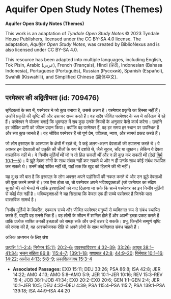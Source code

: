 # Aquifer Open Study Notes (Themes)

**Aquifer Open Study Notes (Themes)**

This work is an adaptation of *Tyndale Open Study Notes* © 2023 Tyndale House Publishers, licensed under the CC BY\-SA 4\.0 license. The adaptation, *Aquifer Open Study Notes*, was created by BiblioNexus and is also licensed under CC BY\-SA 4\.0\.

This resource has been adapted into multiple languages, including English, Tok Pisin, Arabic (عربي), French (Français), Hindi (हिंदी), Indonesian (Bahasa Indonesia), Portuguese (Português), Russian (Русский), Spanish (Español), Swahili (Kiswahili), and Simplified Chinese (简体中文).



--------------------------------

## परमेश्वर की अद्वितीयता (id: 709476)

सृष्टिकर्ता के रूप में, परमेश्वर ने जो कुछ बनाया है, उससे अलग है। परमेश्वर प्रकृति का हिस्सा नहीं हैं। उन्होंने प्रकृति की सृष्टि की और उस पर राज्य करते हैं। वह सदैव जीवित परमेश्वर के रूप में अस्तित्व में रहे हैं। परमेश्वर ने योजना बनाई कि भूमण्डल में सब कुछ उनके नियमों के अनुसार कैसे कार्य करेगा। उन्होंने हर जीवित प्राणी को जीवन प्रदान किया। क्योंकि वह परमेश्वर हैं, वह हर समय हर स्थान पर उपस्थित हैं और सब कुछ जानते हैं। वह जीवित परमेश्वर हैं जो पूर्ण प्रेम, पवित्रता, न्याय, और सामर्थ प्रकट करते हैं।

जो लोग इस्राएल के आसपास के क्षेत्रों में रहते थे, वे कई अलग\-अलग देवताओं की उपासना करते थे। वे अक्सर इन देवताओं को प्रकृति की चीज़ों के रूप में दर्शाते थे, जैसे सूरज, चाँद या तूफान। लेकिन ये देवता वास्तविक नहीं थे। वे निर्जीव मूर्तियाँ थीं जो न तो हिल सकती थीं और न ही कुछ कर सकती थीं (देखें [यिर्म 10:1—5](https://ref.ly/Jer10:1-Jer10:5))। ये झूठे देवता लोगों के साथ संवाद नहीं कर सकते थे और न ही उनके साथ कोई संबंध स्थापित कर सकते थे। उनमें कोई शक्ति नहीं थी, यहाँ तक कि खुद को हिलाने की भी नहीं।

यह दु:ख की बात है कि इस्राएल के लोग अक्सर अपने पड़ोसियों की नकल करते थे और उन झूठे देवताओं की पूजा करने लगते थे। जब ऐसा होता था, तो परमेश्वर अपने भविष्यद्वक्ताओं (जो परमेश्वर का संदेश सुनाते थे) को भेजते थे ताकि इस्राएलियों को याद दिलाया जा सके कि सच्चे परमेश्वर का इन निर्जीव मूर्तियों से कोई मेल नहीं है। भविष्यद्वक्ताओं ने यह सिखाया कि केवल एक ही सच्चे परमेश्वर हैं जिनके पास वास्तविक सामर्थ है।

निर्जीव मूर्तियों के विपरीत, एकमात्र सच्चे और जीवित परमेश्वर मनुष्यों से व्यक्तिगत रूप से संबंध स्थापित करते हैं, यद्यपि वह उनसे भिन्न हैं। वह लोगों के जीवन में शामिल होते हैं और अपनी इच्छा प्रकट करते हैं ताकि प्रत्येक व्यक्ति उनकी इच्छाओं को समझ सकें और उन्हें उत्तर दे सककें। प्रभु, जिन्होंने सम्पूर्ण सृष्टि की रचना की है, वह आश्चर्यजनक रीति से अपने लोगों के साथ व्यक्तिगत संबंध चाहते हैं।

अधिक अध्ययन के लिए अंश

[उत्पत्ति 1:1–2:4](https://ref.ly/Gen1:1-Gen2:4); [निर्गमन 15:11](https://ref.ly/Exod15:11); [20:2–6](https://ref.ly/Exod20:2-Exod20:6); [व्यवस्थाविवरण 4:32–39](https://ref.ly/Deut4:32-Deut4:39); [33:26](https://ref.ly/Deut33:26); [अय्यूब 38:1–41:34](https://ref.ly/Job38:1-Job41:34); [भजन संहिता 86:8](https://ref.ly/Ps86:8); [115:4–7](https://ref.ly/Ps115:4-Ps115:7); [139:1–18](https://ref.ly/Ps139:1-Ps139:18); [यशायाह 42:8](https://ref.ly/Isa42:8); [44:9–20](https://ref.ly/Isa44:9-Isa44:20); [यिर्मयाह 10:1–16](https://ref.ly/Jer10:1-Jer10:16); [14:22](https://ref.ly/Jer14:22); [आमोस 4:13](https://ref.ly/Amos4:13); [5:8–9](https://ref.ly/Amos5:8-Amos5:9); [प्रकाशितवाक्य 15:3–4](https://ref.ly/Rev15:3-Rev15:4)

* **Associated Passages:** EXO 15:11; DEU 33:26; PSA 86:8; ISA 42:8; JER 14:22; AMO 4:13; AMO 5:8–AMO 5:9; JER 10:1–JER 10:16; REV 15:3–REV 15:4; JOB 38:1–JOB 41:34; EXO 20:2–EXO 20:6; GEN 1:1–GEN 2:4; JER 10:1–JER 10:5; DEU 4:32–DEU 4:39; PSA 115:4–PSA 115:7; PSA 139:1–PSA 139:18; ISA 44:9–ISA 44:20

